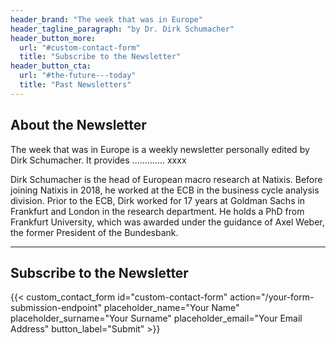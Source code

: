 ```yaml
---
header_brand: "The week that was in Europe"
header_tagline_paragraph: "by Dr. Dirk Schumacher"
header_button_more:
  url: "#custom-contact-form"
  title: "Subscribe to the Newsletter"
header_button_cta:
  url: "#the-future---today"
  title: "Past Newsletters"
---
```


## About the Newsletter

The week that was in Europe is a weekly newsletter personally edited by Dirk Schumacher. It provides ............. xxxx

Dirk Schumacher is the head of European macro research at Natixis. Before joining Natixis in 2018, he worked at the ECB in the business cycle analysis division. Prior to the ECB, Dirk worked for 17 years at Goldman Sachs in Frankfurt and London in the research department. He holds a PhD from Frankfurt University, which was awarded under the guidance of Axel Weber, the former President of the Bundesbank.


---
## Subscribe to the Newsletter

{{< custom_contact_form id="custom-contact-form" action="/your-form-submission-endpoint" placeholder_name="Your Name" placeholder_surname="Your Surname" placeholder_email="Your Email Address" button_label="Submit" >}}




